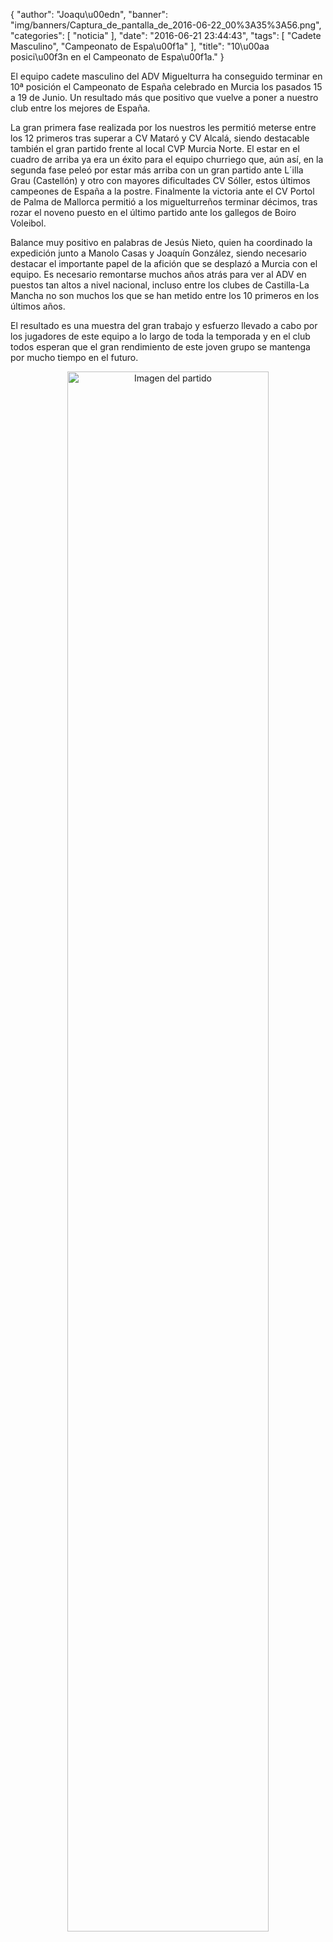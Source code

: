 {
  "author": "Joaqu\u00edn", 
  "banner": "img/banners/Captura_de_pantalla_de_2016-06-22_00%3A35%3A56.png", 
  "categories": [
    "noticia"
  ], 
  "date": "2016-06-21 23:44:43", 
  "tags": [
    "Cadete Masculino", 
    "Campeonato de Espa\u00f1a"
  ], 
  "title": "10\u00aa posici\u00f3n en el Campeonato de Espa\u00f1a."
}

El equipo cadete masculino del ADV Miguelturra ha conseguido terminar en 10ª posición el Campeonato de España celebrado en Murcia los pasados 15 a 19 de Junio. Un resultado más que positivo que vuelve a poner a nuestro club entre los mejores de España.

La gran primera fase realizada por los nuestros les permitió meterse entre los 12 primeros tras superar a CV Mataró y CV Alcalá, siendo destacable también el gran partido frente al local CVP Murcia Norte. El estar en el cuadro de arriba ya era un éxito para el equipo churriego que, aún así, en la segunda fase peleó por estar más arriba con un gran partido ante L´illa Grau (Castellón) y otro con mayores dificultades CV Sóller, estos últimos campeones de España a la postre. Finalmente la victoria ante el CV Portol de Palma de Mallorca permitió a los miguelturreños terminar décimos, tras rozar el noveno puesto en el último partido ante los gallegos de Boiro Voleibol.

Balance muy positivo en palabras de Jesús Nieto, quien ha coordinado la expedición junto a Manolo Casas y Joaquín González, siendo necesario destacar el importante papel de la afición que se desplazó a Murcia con el equipo. Es necesario remontarse muchos años atrás para ver al ADV en puestos tan altos a nivel nacional, incluso entre los clubes de Castilla-La Mancha no son muchos los que se han metido entre los 10 primeros en los últimos años.

El resultado es una muestra del gran trabajo y esfuerzo llevado a cabo por los jugadores de este equipo a lo largo de toda la temporada y en el club todos esperan que el gran rendimiento de este joven grupo se mantenga por mucho tiempo en el futuro.

<center>
<a target="_new" href="http://www.advmiguelturra.org/img/banners/Captura%20de%20pantalla%20de%202016-06-22%2000%3A35%3A56.png"> 
<img alt="Imagen del partido" width="80%" align="center" src="http://www.advmiguelturra.org/img/banners/Captura%20de%20pantalla%20de%202016-06-22%2000%3A35%3A56.png"/> </a> </center> 


